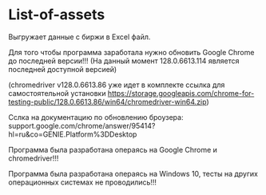 # List-of-assets
Выгружает данные с биржи в Excel файл.

Для того чтобы программа заработала нужно обновить Google Chrome до последней версии!!! (На данный момент 128.0.6613.114 является последней доступной версией)

(chromedriver v128.0.6613.86 уже идет в комплекте ссылка для самостоятельной установки https://storage.googleapis.com/chrome-for-testing-public/128.0.6613.86/win64/chromedriver-win64.zip)

Сслка на документацию по обновлению броузера: support.google.com/chrome/answer/95414?hl=ru&co=GENIE.Platform%3DDesktop

Программа была разработана операясь на Google Chrome и chromedriver!!!

Программа была разработана операясь на Windows 10, тесты на других операционных системах не проводились!!!

